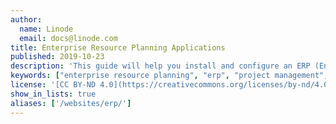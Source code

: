 ```yaml
---
author:
  name: Linode
  email: docs@linode.com
title: Enterprise Resource Planning Applications
published: 2019-10-23
description: 'This guide will help you install and configure an ERP (Enterprise Resource Planning) application, which is a set of systems that manage business activity.'
keywords: ["enterprise resource planning", "erp", "project management", "crm", "accounting", "odoo"]
license: '[CC BY-ND 4.0](https://creativecommons.org/licenses/by-nd/4.0)'
show_in_lists: true
aliases: ['/websites/erp/']
---
```

